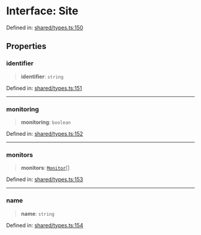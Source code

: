 # Interface: Site

Defined in: [shared/types.ts:150](https://github.com/Nick2bad4u/Uptime-Watcher/blob/main/shared/types.ts#L150)

## Properties

### identifier

> **identifier**: `string`

Defined in: [shared/types.ts:151](https://github.com/Nick2bad4u/Uptime-Watcher/blob/main/shared/types.ts#L151)

***

### monitoring

> **monitoring**: `boolean`

Defined in: [shared/types.ts:152](https://github.com/Nick2bad4u/Uptime-Watcher/blob/main/shared/types.ts#L152)

***

### monitors

> **monitors**: [`Monitor`](Monitor.md)[]

Defined in: [shared/types.ts:153](https://github.com/Nick2bad4u/Uptime-Watcher/blob/main/shared/types.ts#L153)

***

### name

> **name**: `string`

Defined in: [shared/types.ts:154](https://github.com/Nick2bad4u/Uptime-Watcher/blob/main/shared/types.ts#L154)
